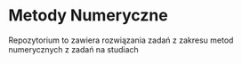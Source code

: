 # Metody Numeryczne

Repozytorium to zawiera rozwiązania zadań z zakresu metod numerycznych z zadań na studiach

